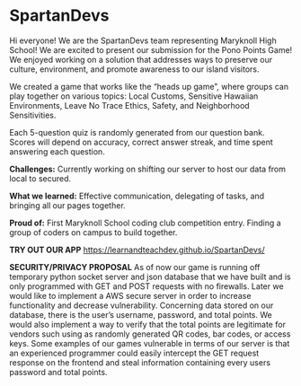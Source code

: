 # SpartanDevs

Hi everyone!  We are the SpartanDevs team representing Maryknoll High School!  We are excited to present our submission for the Pono Points Game!  We enjoyed working on a solution that addresses ways to preserve our culture, environment, and promote awareness to our island visitors. 

We created a game that works like the “heads up game”, where groups can play together on various topics: Local Customs, Sensitive Hawaiian Environments, Leave No Trace Ethics, Safety, and Neighborhood Sensitivities. 

Each 5-question quiz is randomly generated from our question bank. Scores will depend on accuracy, correct answer streak, and time spent answering each question.

<b>Challenges:</b> Currently working on shifting our server to host our data from local to secured.

<b>What we learned:</b> Effective communication, delegating of tasks, and bringing all our pages together.

<b>Proud of:</b> First Maryknoll School coding club competition entry. Finding a group of coders on campus to build together.

<b>TRY OUT OUR APP</b>
https://learnandteachdev.github.io/SpartanDevs/

<b>SECURITY/PRIVACY PROPOSAL</b>
As of now our game is running off temporary python socket server and json database that we have built and is only programmed with GET and POST requests with no firewalls. Later we would like to implement a AWS secure server in order to increase functionality and decrease vulnerability. Concerning data stored on our database, there is the user’s username, password, and total points. We would also implement a way to verify that the total points are legitimate for vendors such using as randomly generated QR codes, bar codes, or access keys. Some examples of our games vulnerable in terms of our server is that an experienced programmer could easily intercept the GET request response on the frontend and steal information containing every users password and total points.

